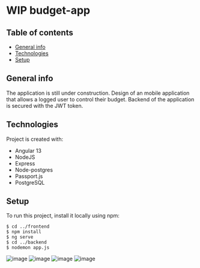 # WIP budget-app

## Table of contents
* [General info](#general-info)
* [Technologies](#technologies)
* [Setup](#setup)

## General info
The application is still under construction.
Design of an mobile application that allows a logged user to control their budget. Backend of the application is secured with the JWT token.

## Technologies
Project is created with:
* Angular 13
* NodeJS
* Express
* Node-postgres
* Passport.js
* PostgreSQL

## Setup
To run this project, install it locally using npm:

```
$ cd ../frontend
$ npm install
$ ng serve
$ cd ../backend
$ nodemon app.js
```

![image](https://user-images.githubusercontent.com/98671369/165147470-db310141-26b8-4845-b9be-1c4ee7d619a9.png)
![image](https://user-images.githubusercontent.com/98671369/165147495-2fedfea2-ceda-494d-a1cf-944fbc1efa09.png)
![image](https://user-images.githubusercontent.com/98671369/165147891-5aee32d4-e25d-4e5c-9e20-9d9e875b0703.png)
![image](https://user-images.githubusercontent.com/98671369/165147916-0911bea4-fc9f-4a04-b4ec-176392fd6aef.png)
